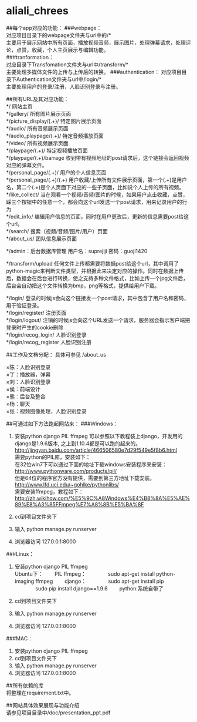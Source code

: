 # aliali_chrees

##每个app对应的功能：
###webpage：  
对应项目目录下的webpage文件夹与url中的/*  
主要用于展示网站中所有页面，播放视频音频，展示图片，处理弹幕请求，处理评论，点赞，收藏，个人主页展示与编辑功能。  
###tranformation：  
对应目录下Transfomation文件夹与url中/transform/*  
主要处理多媒体文件的上传与上传后的转换。
###authentication：
对应项目目录下Authentication文件夹与url中/login/*  
主要处理用户的登录/注册，人脸识别登录与注册。  

  
##所有URL及其对应功能：  
*/  网站主页  
*/gallery/  所有图片展示页面  
*/picture_display/(.+)/  特定图片展示页面  
*/audio/  所有音频展示页面  
*/audio_playpage/(.+)/  特定音频播放页面  
*/video/  所有视频展示页面   
*/playpage/(.+)/  特定视频播放页面  
*/playpage/(.+)/barrage  收到带有视频地址的post请求后，这个链接会返回视频对应的弹幕文件。  
*/personal_page/(.+)/   用户的个人信息页面  
*/personal_page/(.+)/(.+) 用户收藏/上传所有文件展示页面，第一个(.+)是用户名，第二个(.+)是个人页面下对应的一些子页面，比如说个人上传的所有视频。 
*/like_collect/  当在观看一个视频/音频/图片的时候，如果用户点击收藏，点赞，踩三个按钮中的任意一个，都会向这个url发送一个post请求，用来记录用户的行为  
*/edit_info/  编辑用户信息的页面，同时在用户更改后，更新的信息需要post给这个url。  
*/search/  搜索（视频/音频/图片/用户）页面  
*/about_us/  团队信息展示页面  
  
*/admin：后台数据库管理 用户名：suprejiji 密码：guoji1420  
  
*/transform/upload   任何文件上传都需要将数据post给这个url，其中调用了python-magic来判断文件类型，并根据此来决定对应的操作。同时在数据上传后，数据会在后台进行转换，使之支持多种文件格式，比如上传一个jpg文件后，后台会自动把这个文件转换为bmp，png等格式，提供给用户下载。   
  
*/login/ 登录的时候js会向这个链接发一个post请求，其中包含了用户名和密码，用于验证登录。  
*/login/register/  注册页面  
*/login/logout/  注销的时候js会向这个URL发送一个请求，服务器会指示客户端把登录时产生的cookie删除  
*/login/recog_login/  人脸识别登录  
*/login/recog_register  人脸识别注册  
  
  
##工作及文档分配：
具体可参见 /about_us  
  
×陈：人脸识别登录  
×丁：播放器，弹幕  
×刘：人脸识别登录  
×侯：前端设计  
×熊：后台及整合  
×杨：聊天  
×张：视频图像处理，人脸识别登录  
  
  
##可通过如下方法跑起网站来：
###Ｗindows：
1. 安装python django PIL ffmpeg
可以参照以下教程装上django，开发用的django是1.9.6版本, 之上到1.10.4都是可以跑的起来的。  
http://jingyan.baidu.com/article/466506580e7d29f549e5f8b6.html  
需要python的PIL库，安装如下：  
在32位win7下可以通过下面的地址下载windows安装程序来安装：  
http://www.pythonware.com/products/pil/  
但是64位的程序官方没有提供，需要到第三方地址下载安装。  
http://www.lfd.uci.edu/~gohlke/pythonlibs/  
需要安装ffmpeg，教程如下：  
http://zh.wikihow.com/%E5%9C%A8Windows%E4%B8%8A%E5%AE%89%E8%A3%85FFmpeg%E7%A8%8B%E5%BA%8F  
  
2. cd到项目文件夹下
3. 输入 python manage.py runserver
4. 浏览器访问  127.0.0.1:8000   

###Linux：
1. 安装python django PIL ffmpeg  
Ubuntu下： 
　　PIL ffmpeg： 
　　　　sudo apt-get install python-imaging ffmpeg
　　django： 
　　　　sudo apt-get install pip
　　　　sudo pip install django==1.9.6
　　python:系统自带了
					
2. cd到项目文件夹下  
3. 输入 python manage.py runserver  
4. 浏览器访问 127.0.0.1:8000     

###MAC：
1. 安装python django PIL ffmpeg
2. cd到项目文件夹下
3. 输入 python manage.py runserver
4. 浏览器访问 127.0.0.1:8000  
	
##所有依赖的库  
将整理在requirement.txt中。  
  
##网站具体效果展现与功能介绍  
请参见项目目录中/doc/presentation_ppt.pdf
  
